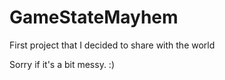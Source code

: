 # GameStateMayhem
First project that I decided to share with the world

Sorry if it's a bit messy. :)
